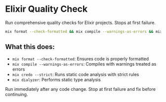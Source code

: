 # Elixir Quality Check

Run comprehensive quality checks for Elixir projects. Stops at first failure.

```bash
mix format --check-formatted && mix compile --warnings-as-errors && mix credo --strict && mix dialyzer
```

## What this does:
- `mix format --check-formatted`: Ensures code is properly formatted
- `mix compile --warnings-as-errors`: Compiles with warnings treated as errors
- `mix credo --strict`: Runs static code analysis with strict rules
- `mix dialyzer`: Performs static type analysis

Run immediately after any code change. Stop at first failure and fix before continuing.